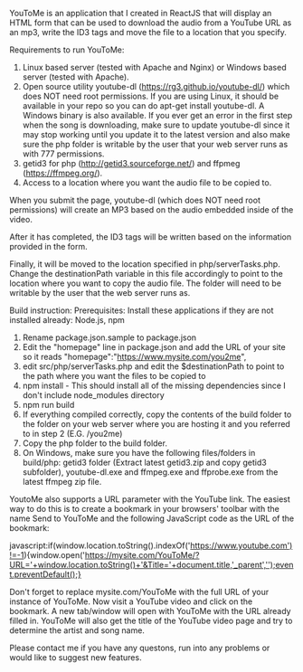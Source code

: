 YouToMe is an application that I created in ReactJS that will display an HTML form that can be used to download the audio from a YouTube URL as an mp3, write the ID3 tags and move the file to a location that you specify.

Requirements to run YouToMe:
1. Linux based server (tested with Apache and Nginx) or Windows based server (tested with Apache).
2. Open source utility youtube-dl (https://rg3.github.io/youtube-dl/) which does NOT need root permissions. If you are using Linux, it should be available in your repo so you can do apt-get install youtube-dl. A Windows binary is also available. If you ever get an error in the first step when the song is downloading, make sure to update youtube-dl since it may stop working until you update it to the latest version and also make sure the php folder is writable by the user that your web server runs as with 777 permissions.
3. getid3 for php (http://getid3.sourceforge.net/) and ffpmeg (https://ffmpeg.org/). 
4. Access to a location where you want the audio file to be copied to.

When you submit the page, youtube-dl (which does NOT need root permissions) will create an MP3 based on the audio embedded inside of the video. 

After it has completed, the ID3 tags will be written based on the information provided in the form.

Finally, it will be moved to the location specified in php/serverTasks.php. Change the destinationPath variable in this file accordingly to point to the location where you want to copy the audio file. The folder will need to be writable by the user that the web server runs as.

Build instruction:
Prerequisites: Install these applications if they are not installed already: Node.js, npm

1. Rename package.json.sample to package.json
2. Edit the "homepage" line in package.json and add the URL of your site so it reads "homepage":"https://www.mysite.com/you2me",
3. edit src/php/serverTasks.php and edit the $destinationPath to point to the path where you want the files to be copied to
4. npm install - This should install all of the missing dependencies since I don't include node_modules directory
5. npm run build
6. If everything compiled correctly, copy the contents of the build folder to the folder on your web server where you are hosting it and you referred to in step 2 (E.G. /you2me)
7. Copy the php folder to the build folder.
8. On Windows, make sure you have the following files/folders in build/php: getid3 folder (Extract latest getid3.zip and copy getid3 subfolder), youtube-dl.exe and ffmpeg.exe and ffprobe.exe from the latest ffmpeg zip file.

YoutoMe also supports a URL parameter with the YouTube link. The easiest way to do this is to create a bookmark in your browsers' toolbar with the name Send to YouToMe and the following JavaScript code as the URL of the bookmark:

javascript:if(window.location.toString().indexOf('https://www.youtube.com')!=-1){window.open('https://mysite.com/YouToMe/?URL='+window.location.toString()+'&Title='+document.title,'_parent','');event.preventDefault();}

Don't forget to replace mysite.com/YouToMe with the full URL of your instance of YouToMe. Now visit a YouTube video and click on the bookmark. A new tab/window will open with YouToMe with the URL already filled in. YouToMe will also get the title of the YouTube video page and try to determine the artist and song name. 

Please contact me if you have any questons, run into any problems or would like to suggest new features. 
